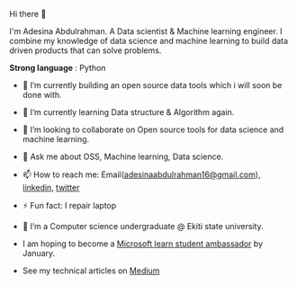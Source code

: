 Hi there 👋

I'm Adesina Abdulrahman. A Data scientist & Machine learning engineer. I combine my knowledge of data science and machine learning to build data driven products that can solve problems.

**Strong language** : Python
- 🔭 I’m currently building an open source data tools which i will soon be done with.
- 🌱 I’m currently learning Data structure & Algorithm again.
- 👯 I’m looking to collaborate on Open source tools for data science and machine learning. 
- 💬 Ask me about OSS, Machine learning, Data science.
- 📫 How to reach me: Email(adesinaabdulrahman16@gmail.com),  [linkedin](https://www.linkedin.com/in/adesinaabdulrahman/), [twitter](https://www.twitter.com/@AdesinaAbdulra9)
- ⚡ Fun fact: I repair laptop
- 🌱 I’m a Computer science undergraduate @ Ekiti state university.


- I am hoping to become a [Microsoft learn student ambassador](https://studentambassadors.microsoft.com/) by January.

- See my technical articles on [Medium](https://medium.com/@adesinaabdulrahman)
